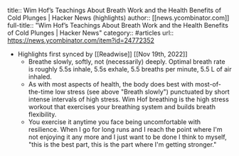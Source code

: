 title:: Wim Hof’s Teachings About Breath Work and the Health Benefits of Cold Plunges | Hacker News (highlights)
author:: [[news.ycombinator.com]]
full-title:: "Wim Hof’s Teachings About Breath Work and the Health Benefits of Cold Plunges | Hacker News"
category:: #articles
url:: https://news.ycombinator.com/item?id=24772352

- Highlights first synced by [[Readwise]] [[Nov 19th, 2022]]
	- Breathe slowly, softly, not (necessarily) deeply. Optimal breath rate is roughly 5.5s inhale, 5.5s exhale, 5.5 breaths per minute, 5.5 L of air inhaled.
	- As with most aspects of health, the body does best with most-of-the-time low stress (see above "Breath slowly") punctuated by short intense intervals of high stress. Wim Hof breathing is the high stress workout that exercises your breathing system and builds breath flexibility.
	- You exercise it anytime you face being uncomfortable with resilience.  When I go for long runs and I reach the point where I'm not enjoying it any more and I just want to be done I think to myself, "this is the best part, this is the part where I'm getting stronger."
